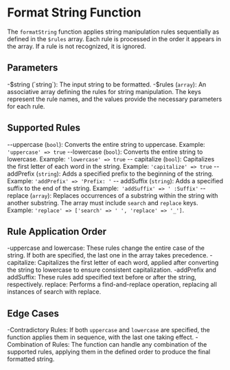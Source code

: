 # Format String Function 
The `formatString` function applies string manipulation rules sequentially as defined in the `$rules` array. Each rule is processed in the order it appears in the array. If a rule is not recognized, it is ignored.
## Parameters
-$string (`string`): The input string to be formatted.
-$rules (`array`): An associative array defining the rules for string manipulation. The keys represent the rule names, and the values provide the necessary parameters for each rule.

## Supported Rules
 --uppercase (`bool`): Converts the entire string to uppercase.
   Example: `'uppercase' => true`
--lowercase (`bool`): Converts the entire string to lowercase.
   Example: `'lowercase' => true`
-- capitalize (`bool`): Capitalizes the first letter of each word in the string.
   Example: `'capitalize' => true`
-- addPrefix (`string`): Adds a specified prefix to the beginning of the string.
   Example: `'addPrefix' => 'Prefix: '`
-- addSuffix (`string`): Adds a specified suffix to the end of the string.
   Example:` 'addSuffix' => ' :Suffix'`
-- replace (`array`): Replaces occurrences of a substring within the string with another substring. The array must include `search` and `replace` keys.
  Example: `'replace' => ['search' => ' ', 'replace' => '_']`.

## Rule Application Order
-uppercase and lowercase: These rules change the entire case of the string. If both are specified, the last one in the array takes precedence.
-capitalize: Capitalizes the first letter of each word, applied after converting the string to lowercase to ensure consistent capitalization.
-addPrefix and addSuffix: These rules add specified text before or after the string, respectively.
 replace: Performs a find-and-replace operation, replacing all instances of search with replace.  

## Edge Cases
-Contradictory Rules: If both `uppercase` and `lowercase` are specified, the function applies them in sequence, with the last one   taking effect.
-Combination of Rules: The function can handle any combination of the supported rules, applying them in the defined order to produce the final formatted string.